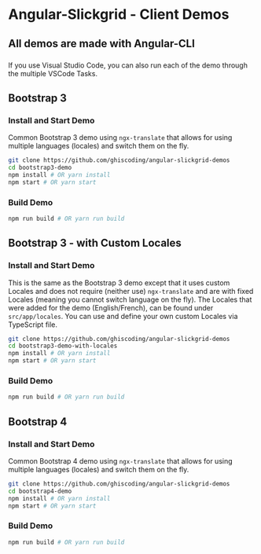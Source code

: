 # Angular-Slickgrid - Client Demos
## All demos are made with Angular-CLI
###
If you use Visual Studio Code, you can also run each of the demo through the multiple VSCode Tasks.

## Bootstrap 3 
### Install and Start Demo
Common Bootstrap 3 demo using `ngx-translate` that allows for using multiple languages (locales) and switch them on the fly.
```bash
git clone https://github.com/ghiscoding/angular-slickgrid-demos
cd bootstrap3-demo
npm install # OR yarn install
npm start # OR yarn start
```

### Build Demo
```bash
npm run build # OR yarn run build
```

## Bootstrap 3 - with Custom Locales
### Install and Start Demo
This is the same as the Bootstrap 3 demo except that it uses custom Locales and does not require (neither use) `ngx-translate` and are with fixed Locales (meaning you cannot switch language on the fly). The Locales that were added for the demo (English/French), can be found under `src/app/locales`. You can use and define your own custom Locales via TypeScript file.
```bash
git clone https://github.com/ghiscoding/angular-slickgrid-demos
cd bootstrap3-demo-with-locales
npm install # OR yarn install
npm start # OR yarn start
```

### Build Demo
```bash
npm run build # OR yarn run build
```

## Bootstrap 4 
### Install and Start Demo
Common Bootstrap 4 demo using `ngx-translate` that allows for using multiple languages (locales) and switch them on the fly.
```bash
git clone https://github.com/ghiscoding/angular-slickgrid-demos
cd bootstrap4-demo
npm install # OR yarn install
npm start # OR yarn start
```

### Build Demo
```bash
npm run build # OR yarn run build
```